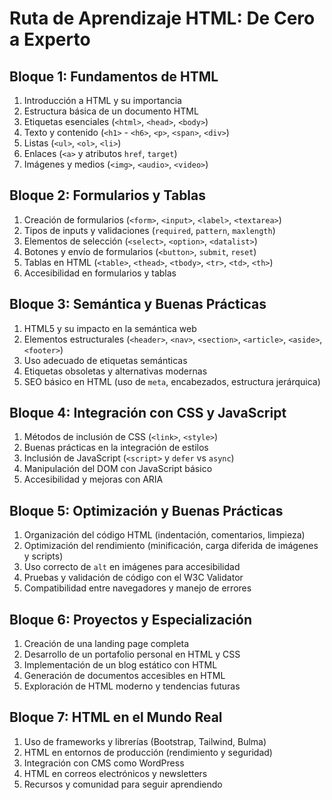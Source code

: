 # Ruta de Aprendizaje HTML: De Cero a Experto

## Bloque 1: Fundamentos de HTML
1. Introducción a HTML y su importancia
2. Estructura básica de un documento HTML
3. Etiquetas esenciales (`<html>`, `<head>`, `<body>`)
4. Texto y contenido (`<h1>` - `<h6>`, `<p>`, `<span>`, `<div>`)
5. Listas (`<ul>`, `<ol>`, `<li>`)
6. Enlaces (`<a>` y atributos `href`, `target`)
7. Imágenes y medios (`<img>`, `<audio>`, `<video>`)

## Bloque 2: Formularios y Tablas
1. Creación de formularios (`<form>`, `<input>`, `<label>`, `<textarea>`)
2. Tipos de inputs y validaciones (`required`, `pattern`, `maxlength`)
3. Elementos de selección (`<select>`, `<option>`, `<datalist>`)
4. Botones y envío de formularios (`<button>`, `submit`, `reset`)
5. Tablas en HTML (`<table>`, `<thead>`, `<tbody>`, `<tr>`, `<td>`, `<th>`)
6. Accesibilidad en formularios y tablas

## Bloque 3: Semántica y Buenas Prácticas
1. HTML5 y su impacto en la semántica web
2. Elementos estructurales (`<header>`, `<nav>`, `<section>`, `<article>`, `<aside>`, `<footer>`)
3. Uso adecuado de etiquetas semánticas
4. Etiquetas obsoletas y alternativas modernas
5. SEO básico en HTML (uso de `meta`, encabezados, estructura jerárquica)

## Bloque 4: Integración con CSS y JavaScript
1. Métodos de inclusión de CSS (`<link>`, `<style>`)
2. Buenas prácticas en la integración de estilos
3. Inclusión de JavaScript (`<script>` y `defer` vs `async`)
4. Manipulación del DOM con JavaScript básico
5. Accesibilidad y mejoras con ARIA

## Bloque 5: Optimización y Buenas Prácticas
1. Organización del código HTML (indentación, comentarios, limpieza)
2. Optimización del rendimiento (minificación, carga diferida de imágenes y scripts)
3. Uso correcto de `alt` en imágenes para accesibilidad
4. Pruebas y validación de código con el W3C Validator
5. Compatibilidad entre navegadores y manejo de errores

## Bloque 6: Proyectos y Especialización
1. Creación de una landing page completa
2. Desarrollo de un portafolio personal en HTML y CSS
3. Implementación de un blog estático con HTML
4. Generación de documentos accesibles en HTML
5. Exploración de HTML moderno y tendencias futuras

## Bloque 7: HTML en el Mundo Real
1. Uso de frameworks y librerías (Bootstrap, Tailwind, Bulma)
2. HTML en entornos de producción (rendimiento y seguridad)
3. Integración con CMS como WordPress
4. HTML en correos electrónicos y newsletters
5. Recursos y comunidad para seguir aprendiendo

